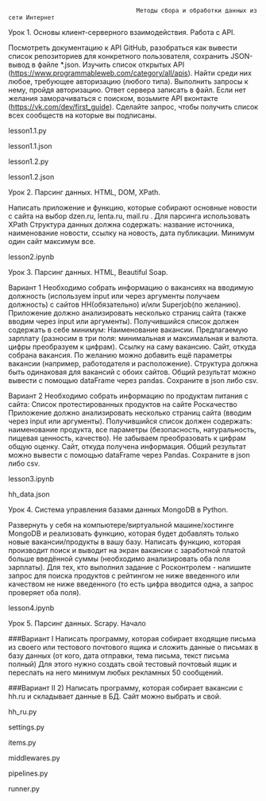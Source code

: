                                         Методы сбора и обработки данных из сети Интернет
Урок 1. Основы клиент-серверного взаимодействия. Работа с API.

Посмотреть документацию к API GitHub, разобраться как вывести список репозиториев для конкретного пользователя, сохранить JSON-вывод в файле *.json.
Изучить список открытых API (https://www.programmableweb.com/category/all/apis). Найти среди них любое, требующее авторизацию (любого типа). Выполнить запросы к нему, пройдя авторизацию. Ответ сервера записать в файл. Если нет желания заморачиваться с поиском, возьмите API вконтакте (https://vk.com/dev/first_guide). Сделайте запрос, чтобы получить список всех сообществ на которые вы подписаны.

lesson1.1.py

lesson1.1.json

lesson1.2.py

lesson1.2.json   

Урок 2. Парсинг данных. HTML, DOM, XPath.

Написать приложение и функцию, которые собирают основные новости с сайта на выбор dzen.ru, lenta.ru, mail.ru . Для парсинга использовать XPath Структура данных должна содержать: название источника, наименование новости, ссылку на новость, дата публикации.
Минимум один сайт максимум все.

lesson2.ipynb

Урок 3. Парсинг данных. HTML, Beautiful Soap.

Вариант 1 Необходимо собрать информацию о вакансиях на вводимую должность (используем input или через аргументы получаем должность) с сайтов HH(обязательно) и/или Superjob(по желанию). Приложение должно анализировать несколько страниц сайта (также вводим через input или аргументы). Получившийся список должен содержать в себе минимум: Наименование вакансии. Предлагаемую зарплату (разносим в три поля: минимальная и максимальная и валюта. цифры преобразуем к цифрам). Ссылку на саму вакансию. Сайт, откуда собрана вакансия. По желанию можно добавить ещё параметры вакансии (например, работодателя и расположение). Структура должна быть одинаковая для вакансий с обоих сайтов. Общий результат можно вывести с помощью dataFrame через pandas. Сохраните в json либо csv.

Вариант 2 Необходимо собрать информацию по продуктам питания с сайта: Список протестированных продуктов на сайте Роскачество Приложение должно анализировать несколько страниц сайта (вводим через input или аргументы). Получившийся список должен содержать: наименование продукта, все параметры (безопасность, натуральность, пищевая ценность, качество). Не забываем преобразовать к цифрам общую оценку. Сайт, откуда получена информация. Общий результат можно вывести с помощью dataFrame через Pandas. Сохраните в json либо csv.

lesson3.ipynb

hh_data.json

Урок 4. Система управления базами данных MongoDB в Python.

Развернуть у себя на компьютере/виртуальной машине/хостинге MongoDB и реализовать функцию, которая будет добавлять только новые вакансии/продукты в вашу базу.
Написать функцию, которая производит поиск и выводит на экран вакансии с заработной платой больше введённой суммы (необходимо анализировать оба поля зарплаты). Для тех, кто выполнил задание с Росконтролем - напишите запрос для поиска продуктов с рейтингом не ниже введенного или качеством не ниже введенного (то есть цифра вводится одна, а запрос проверяет оба поля).

lesson4.ipynb

Урок 5. Парсинг данных. Scrapy. Начало

###Вариант I Написать программу, которая собирает входящие письма из своего или тестового почтового ящика и сложить данные о письмах в базу данных (от кого, дата отправки, тема письма, текст письма полный) Для этого нужно создать свой тестовый почтовый ящик и переслать на него минимум любых рекламных 50 сообщений.

###Вариант II 2) Написать программу, которая собирает вакансии с hh.ru и складывает данные в БД. Сайт можно выбрать и свой.

hh_ru.py

settings.py

items.py

middlewares.py

pipelines.py

runner.py
